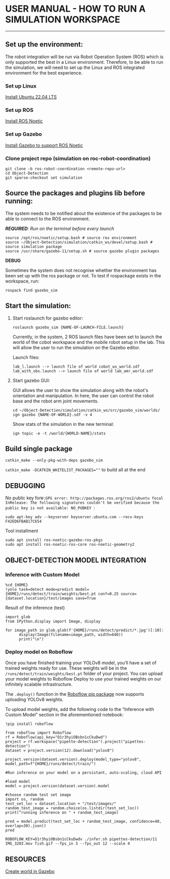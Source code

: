 # USER MANUAL - HOW TO RUN A SIMULATION WORKSPACE
---
## Set up the environment:
The robot integration will be run via Robot Operation System (ROS) which is only supported the best in a Linux environment. Therefore, to be able to run the simulation, we will need to set up the Linux and ROS integrated environment for the best experience.

### Set up Linux 
[Install Ubuntu 22.04 LTS](https://releases.ubuntu.com/jammy/)

### Set up ROS
[Install ROS Noetic](http://wiki.ros.org/Installation/Ubuntu)

### Set up Gazebo
[Install Gazebo to support ROS Noetic](https://classic.gazebosim.org/tutorials?tut=install_ubuntu)

### Clone project repo (simulation on roc-robot-coordination)
```
git clone -b ros-robot-coordination <remote-repo-url>
cd Object-Detection
git sparse-checkout set simulation
```
## Source the packages and plugins lib before running:
The system needs to be notified about the existence of the packages to be able to connect to the ROS environment. 

***REQUIRED**: Run on the terminal before every launch*

```
source /opt/ros/noetic/setup.bash # source ros environment
source ~/Object-Detection/simulation/catkin_ws/devel/setup.bash # source simulation package
source /usr/share/gazebo-11/setup.sh # source gazebo plugin packages 
```

**DEBUG** 

Sometimes the system does not recognise whether the environment has been set up with the ros package or not. To test if rospackage exists in the workspace, run:

`rospack find gazebo_sim`

## Start the simulation:
1. Start roslaunch for gazebo editor:
   
   `roslaunch gazebo_sim {NAME-OF-LAUNCH-FILE.launch}`

   Currently, in the system, 2 ROS launch files have been set to launch the world of the cobot workspace and the mobile robot setup in the lab. This will allow the user to run the simulation on the Gazebo editor.

   Launch files:
   ```
   lab_l.launch --> launch file of world cobot_ws_world.sdf
   lab_with_obs.launch --> launch file of world lab_amr_world.sdf
   ```
   
3. Start gazebo GUI:

   GUI allows the user to show the simulation along with the robot's orientation and manipulation. In here, the user can control the robot base and the robot arm joint movements.
   
   ```
   cd ~/Object-Detection/simulation/catkin_ws/src/gazebo_sim/worlds/
   ign gazebo {NAME-OF-WORLD}.sdf -v 4
   ```

   Show stats of the simulation in the new terminal:
   
   `ign topic -e -t /world/{WORLD-NAME}/stats`
   
## Build single package

`catkin_make --only-pkg-with-deps gazebo_sim`

`catkin_make -DCATKIN_WHITELIST_PACKAGES=""` to build all at the end

## DEBUGGING
No public key for`W:GPG error: http://packages.ros.org/ros2/ubuntu focal InRelease: The following signatures couldn't be verified because the public key is not available: NO_PUBKEY `:

`sudo apt-key adv --keyserver keyserver.ubuntu.com --recv-keys F42ED6FBAB17C654`

Tool installment

```
sudo apt install ros-noetic-gazebo-ros-pkgs
sudo apt install ros-noetic-ros-core ros-noetic-geometry2
```

## OBJECT-DETECTION MODEL INTEGRATION
### Inference with Custom Model
```
%cd {HOME}
!yolo task=detect mode=predict model={HOME}/runs/detect/train/weights/best.pt conf=0.25 source={dataset.location}/test/images save=True
```

Result of the inference (test)
```
import glob
from IPython.display import Image, display

for image_path in glob.glob(f'{HOME}/runs/detect/predict/*.jpg')[:10]:
      display(Image(filename=image_path, width=640))
      print("\n")
```

### Deploy model on Roboflow

Once you have finished training your YOLOv8 model, you’ll have a set of trained weights ready for use. These weights will be in the `/runs/detect/train/weights/best.pt` folder of your project. You can upload your model weights to Roboflow Deploy to use your trained weights on our infinitely scalable infrastructure.

The `.deploy()` function in the [Roboflow pip package](https://docs.roboflow.com/python) now supports uploading YOLOv8 weights.

To upload model weights, add the following code to the “Inference with Custom Model” section in the aforementioned notebook:

```
!pip install roboflow

from roboflow import Roboflow
rf = Roboflow(api_key="D1r3hyiOBsbn1cCkuDwd")
project = rf.workspace("pipette-detection").project("pipettes-detection")
dataset = project.version(12).download("yolov8")
```

```
project.version(dataset.version).deploy(model_type="yolov8", model_path=f"{HOME}/runs/detect/train/")
```

```
#Run inference on your model on a persistant, auto-scaling, cloud API

#load model
model = project.version(dataset.version).model

#choose random test set image
import os, random
test_set_loc = dataset.location + "/test/images/"
random_test_image = random.choice(os.listdir(test_set_loc))
print("running inference on " + random_test_image)

pred = model.predict(test_set_loc + random_test_image, confidence=40, overlap=30).json()
pred
```

```
ROBOFLOW_KEY=D1r3hyiOBsbn1cCkuDwdv ./infer.sh pipettes-detection/11 IMG_3203.mov fish.gif --fps_in 3 --fps_out 12 --scale 4
```
## RESOURCES
[Create world in Gazebo](https://campus-rover.gitbook.io/lab-notebook/fiiva/create-gazebo.world)
